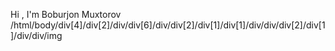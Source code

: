 Hi , I'm  Boburjon Muxtorov /html/body/div[4]/div[2]/div/div[6]/div/div[2]/div[1]/div[1]/div/div/div[2]/div[1]/div/div/img
